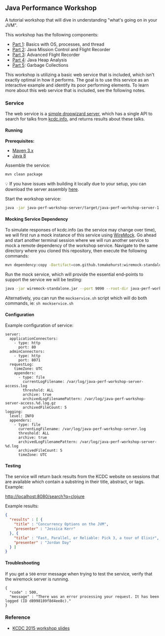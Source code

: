 ## Java Performance Workshop
A tutorial workshop that will dive in understanding "what's going on in your JVM".

This workshop has the following components:

* [Part 1](part_1/README.md): Basics with OS, processes, and thread
* [Part 2](part_2/README.md): Java Mission Control and Flight Recorder
* [Part 3](part_3/README.md): Advanced Flight Recorder
* [Part 4](part_4/README.md): Java Heap Analysis
* [Part 5](part_5/README.md): Garbage Collections

This workshop is utilizing a basic web service that is included, which isn't exactly optimal
in how it performs. The goal is to use this service as an interactive example and identify
its poor performing elements. To learn more about this web service that is included, see
the following notes.

### Service

The web service is a [simple dropwizard server](http://www.dropwizard.io/), which has a single API to search for talks
from [kcdc.info](http://www.kcdc.info/), and returns results about these talks.


#### Running

**Prerequisites:**
* [Maven 3.x](https://maven.apache.org/index.html)
* [Java 8](http://www.oracle.com/technetwork/java/javase/downloads/jdk8-downloads-2133151.html)

Assemble the service:

```bash
mvn clean package
```

:bulb: If you have issues with building it locally due to your setup, you can download the
server assembly [here](https://github.com/cchesser/java-perf-workshop/wiki/java-perf-workshop-server-1.0-SNAPSHOT.jar).

Start the workshop service:

```bash
java -jar java-perf-workshop-server/target/java-perf-workshop-server-1.0-SNAPSHOT.jar server server.yml
```

#### Mocking Service Dependency

To simulate responses of kcdc.info (as the service may change over time), we will first run a mock 
instance of this service using [WireMock](http://wiremock.org/). Go ahead and start another terminal
session where we will run another service to mock a remote dependency of the workshop service. Navigate
to the same directory where you cloned this repository, then execute the following commands:

```bash
mvn dependency:copy -Dartifact=com.github.tomakehurst:wiremock-standalone:2.5.1 -Dmdep.stripVersion=true -DoutputDirectory=.
```

Run the mock service, which will provide the essential end-points to support the service we will be
testing:

```bash
java -jar wiremock-standalone.jar --port 9090 --root-dir java-perf-workshop-server/src/test/resources
```

Alternatively, you can run the `mockservice.sh` script which will do both commands, ie: `sh mockservice.sh`

#### Configuration

Example configuration of service:

```
server:
  applicationConnectors:
    - type: http
      port: 80
  adminConnectors:
    - type: http
      port: 8071
  requestLog:
    timeZone: UTC
    appenders:
      - type: file
        currentLogFilename: /var/log/java-perf-workshop-server-access.log
        threshold: ALL
        archive: true
        archivedLogFilenamePattern: /var/log/java-perf-workshop-server-access.%d.log.gz
        archivedFileCount: 5
logging:
  level: INFO
  appenders:
    - type: file
      currentLogFilename: /var/log/java-perf-workshop-server.log
      threshold: ALL
      archive: true
      archivedLogFilenamePattern: /var/log/java-perf-workshop-server-%d.log
      archivedFileCount: 5
      timeZone: UTC
```

#### Testing

The service will return back results from the KCDC website on sessions that are available which contain 
a substring in their title, abstract, or tags. Example:

[http://localhost:8080/search?q=clojure](http://localhost:8080/search?q=clojure)

Example results:

```json
{
  "results" : [ {
    "title" : "Concurrency Options on the JVM",
    "presenter" : "Jessica Kerr"
  }, {
    "title" : "Fast, Parallel, or Reliable: Pick 3, a tour of Elixir",
    "presenter" : "Jordan Day"
  } ]
}
```

#### Troubleshooting

If you get a `500` error message when trying to test the service, verify that the wiremock server is running.
```
{
  "code" : 500,
  "message" : "There was an error processing your request. It has been logged (ID d8998189f8d4ee8c)."
}
```



### Reference
* [KCDC 2015 workshop slides](https://github.com/cchesser/java-perf-workshop/wiki/slides/kcdc2015_whats_in_you_jvm.zip)
